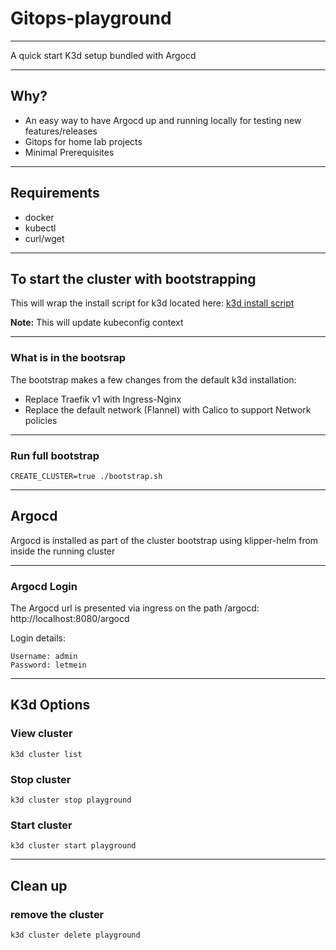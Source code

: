 # Gitops-playground

----
A quick start K3d setup bundled with Argocd

----

## Why?
- An easy way to have Argocd up and running locally for testing new features/releases
- Gitops for home lab projects
- Minimal Prerequisites 

----
## Requirements

- docker
- kubectl
- curl/wget

----
## To start the cluster with bootstrapping
This will wrap the install script for k3d located here: [k3d install script](https://github.com/rancher/k3d#get)

**Note:** This will update kubeconfig context 

----
### What is in the bootsrap
The bootstrap makes a few changes from the default k3d installation:

- Replace Traefik v1 with Ingress-Nginx
- Replace the default network (Flannel) with Calico to support Network policies

----
### Run full bootstrap
```
CREATE_CLUSTER=true ./bootstrap.sh 
```

----
## Argocd
Argocd is installed as part of the cluster bootstrap using klipper-helm from inside the running cluster

----
### Argocd Login
The Argocd url is presented via ingress on the path /argocd: http://localhost:8080/argocd

Login details:
```
Username: admin
Password: letmein
```

----
## K3d Options

### View cluster
```
k3d cluster list
```
### Stop cluster
```
k3d cluster stop playground
```
### Start cluster
```
k3d cluster start playground
```

----
## Clean up

### remove the cluster

```
k3d cluster delete playground
```


